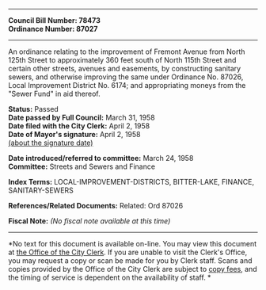 * * * * *  
  
**Council Bill Number: [](#h0)[](#h2)78473**   
**Ordinance Number: 87027**  
  
* * * * *  
  
An ordinance relating to the improvement of Fremont Avenue from North 125th Street to approximately 360 feet south of North 115th Street and certain other streets, avenues and easements, by constructing sanitary sewers, and otherwise improving the same under Ordinance No. 87026, Local Improvement District No. 6174; and appropriating moneys from the "Sewer Fund" in aid thereof.  
  
**Status:** Passed   
**Date passed by Full Council:** March 31, 1958   
**Date filed with the City Clerk:** April 2, 1958   
**Date of Mayor's signature:** April 2, 1958   
[(about the signature date)](/~public/approvaldate.htm)   
  
  
**Date introduced/referred to committee:** March 24, 1958   
**Committee:** Streets and Sewers and Finance   
  
**Index Terms:** LOCAL-IMPROVEMENT-DISTRICTS, BITTER-LAKE, FINANCE, SANITARY-SEWERS  
  
**References/Related Documents:** Related: Ord 87026  
  
**Fiscal Note:** *(No fiscal note available at this time)*  
  
* * * * *  
  
*No text for this document is available on-line. You may view this document at [the Office of the City Clerk](http://www.seattle.gov/leg/clerk/contactUs.htm). If you are unable to visit the Clerk's Office, you may request a copy or scan be made for you by Clerk staff. Scans and copies provided by the Office of the City Clerk are subject to [copy fees](http://clerk.seattle.gov/~public/clerkfees.htm), and the timing of service is dependent on the availability of staff. *  
  
  
